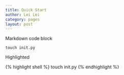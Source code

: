 ```yaml
---
title: Quick Start
author: Lei Lei
category: pages
layout: post
---
```


Markdown code block

~~~ shell
touch init.py
~~~

Highlighted

{% highlight shell %}
touch init.py
{% endhighlight %}

